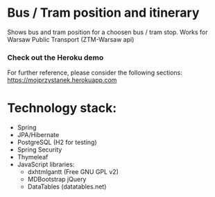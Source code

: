 # Bus / Tram position and itinerary

Shows bus and tram position for a choosen bus / tram stop.
Works for Warsaw Public Transport (ZTM-Warsaw api)

### Check out the Heroku demo
For further reference, please consider the following sections:
https://mojprzystanek.herokuapp.com

# Technology stack:
- Spring
- JPA/Hibernate
- PostgreSQL (H2 for testing)
- Spring Security
- Thymeleaf
- JavaScript libraries:
    - dxhtmlgantt (Free GNU GPL v2)
    - MDBootstrap jQuery
    - DataTables (datatables.net)

